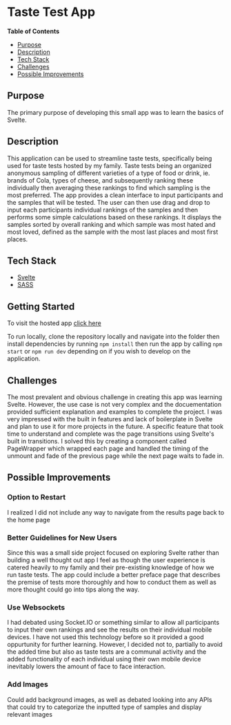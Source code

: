 # Taste Test App

**Table of Contents**
- [Purpose](#purpose)
- [Description](#description)
- [Tech Stack](#tech-stack)
- [Challenges](#challenges)
- [Possible Improvements](#possible-improvements)

## Purpose
The primary purpose of developing this small app was to learn the basics of Svelte. 

## Description
This application can be used to streamline taste tests, specifically being used for taste tests hosted by my family. Taste tests being an organized anonymous sampling of different varieties of a type of food or drink, ie. brands of Cola, types of cheese, and subsequently ranking these individually then averaging these rankings to find which sampling is the most preferred. The app provides a clean interface to input participants and the samples that will be tested. The user can then use drag and drop to input each participants individual rankings of the samples and then performs some simple calculations based on these rankings. It displays the samples sorted by overall ranking and which sample was most hated and most loved, defined as the sample with the most last places and most first places.

## Tech Stack
- [Svelte](https://svelte.dev/docs)
- [SASS](https://sass-lang.com/documentation)

## Getting Started
To visit the hosted app [click here](https://taste-test.vercel.app/)

To run locally, clone the repository locally and navigate into the folder then install dependencies by running `npm install` then run the app by calling `npm start` or `npm run dev` depending on if you wish to develop on the application.

## Challenges
The most prevalent and obvious challenge in creating this app was learning Svelte. However, the use case is not very complex and the docuementation provided sufficient explanation and examples to complete the project. I was very impressed with the built in features and lack of boilerplate in Svelte and plan to use it for more projects in the future. A specific feature that took time to understand and complete was the page transitions using Svelte's built in transitions. I solved this by creating a component called PageWrapper which wrapped each page and handled the timing of the unmount and fade of the previous page while the next page waits to fade in.

## Possible Improvements

### Option to Restart
I realized I did not include any way to navigate from the results page back to the home page

### Better Guidelines for New Users
Since this was a small side project focused on exploring Svelte rather than building a well thought out app I feel as though the user experience is catered heavily to my family and their pre-existing knowledge of how we run taste tests. The app could include a better preface page that describes the premise of tests more thoroughly and how to conduct them as well as more thought could go into tips along the way.

### Use Websockets
I had debated using Socket.IO or something similar to allow all participants to input their own rankings and see the results on their individual mobile devices. I have not used this technology before so it provided a good oppurtunity for further learning. However, I decided not to, partially to avoid the added time but also as taste tests are a communal activity and the added functionality of each individual using their own mobile device inevitably lowers the amount of face to face interaction.

### Add Images
Could add background images, as well as debated looking into any APIs that could try to categorize the inputted type of samples and display relevant images
